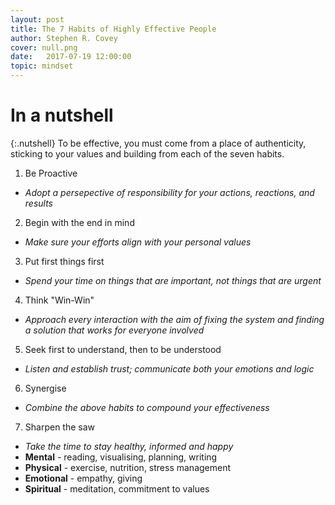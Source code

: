 ```yaml
---
layout: post
title: The 7 Habits of Highly Effective People
author: Stephen R. Covey
cover: null.png
date:   2017-07-19 12:00:00
topic: mindset
---
```


# In a nutshell

{:.nutshell}
To be effective, you must come from a place of authenticity, sticking to your values and building from each of the seven habits. 

1.	Be Proactive
-	*Adopt a persepective of responsibility for your actions, reactions, and results*

2.	Begin with the end in mind
-	*Make sure your efforts align with your personal values*

3.	Put first things first
-	*Spend your time on things that are important, not things that are urgent*

4.	Think "Win-Win"
-	*Approach every interaction with the aim of fixing the system and finding a solution that works for everyone involved*

5.	Seek first to understand, then to be understood
-	*Listen and establish trust; communicate both your emotions and logic*

6.	Synergise
-	*Combine the above habits to compound your effectiveness*

7.	Sharpen the saw
-	*Take the time to stay healthy, informed and happy*
-	**Mental** - reading, visualising, planning, writing
-	**Physical** - exercise, nutrition, stress management
-	**Emotional** - empathy, giving
-	**Spiritual** - meditation, commitment to values

